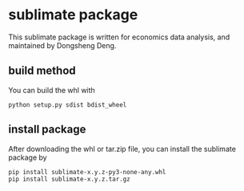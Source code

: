 # sublimate package

This sublimate package is written for economics data analysis, and maintained by Dongsheng Deng.


## build method

You can build the whl with
```shell
python setup.py sdist bdist_wheel
```

## install package

After downloading the whl or tar.zip file, you can install the sublimate package by
```shell
pip install sublimate-x.y.z-py3-none-any.whl
pip install sublimate-x.y.z.tar.gz
```

